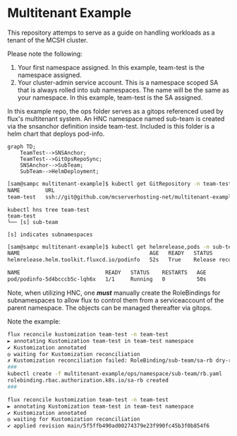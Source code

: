 # Multitenant Example

This repository attemps to serve as a guide on handling workloads as a tenant of the MCSH cluster.

Please note the following:

1. Your first namespace assigned. In this example, team-test is the namespace assigned.
2. Your cluster-admin service account. This is a namespace scoped SA that is always rolled into sub namespaces. The name will be the same as your namespace. In this example, team-test is the SA assigned.

In this example repo, the ops folder serves as a gitops referenced used by flux's multitenant system.
An HNC namespace named sub-team is created via the snsanchor definition inside team-test.
Included is this folder is a helm chart that deploys pod-info.

```mermaid
graph TD;
    TeamTest-->SNSAnchor;
    TeamTest-->GitOpsRepoSync;
    SNSAnchor-->SubTeam;
    SubTeam-->HelmDeployment;
```

```sh
[sam@sampc multitenant-example]$ kubectl get GitRepository -n team-test
NAME        URL                                                            AGE   READY   STATUS
team-test   ssh://git@github.com/mcserverhosting-net/multitenant-example   38m   True    stored artifact for revision 'main/c1c00408541671d195e59eee67a294d2b672a962'
```

```
kubectl hns tree team-test
team-test
└── [s] sub-team

[s] indicates subnamespaces
```

```sh
[sam@sampc multitenant-example]$ kubectl get helmrelease,pods -n sub-team
NAME                                         AGE   READY   STATUS
helmrelease.helm.toolkit.fluxcd.io/podinfo   52s   True    Release reconciliation succeeded

NAME                           READY   STATUS    RESTARTS   AGE
pod/podinfo-5d4bcccb5c-lqh6x   1/1     Running   0          50s
```

Note, when utilizing HNC, one ***must*** manually create the RoleBindings for subnamespaces to allow flux to control them from a serviceaccount of the parent namespace. The objects can be managed thereafter via gitops.

Note the example:

```sh
flux reconcile kustomization team-test -n team-test
► annotating Kustomization team-test in team-test namespace
✔ Kustomization annotated
◎ waiting for Kustomization reconciliation
✗ Kustomization reconciliation failed: RoleBinding/sub-team/sa-rb dry-run failed, reason: Forbidden, error: rolebindings.rbac.authorization.k8s.io "sa-rb" is forbidden: User "system:serviceaccount:team-test:team-test" cannot patch resource "rolebindings" in API group "rbac.authorization.k8s.io" in the namespace "sub-team"
###
kubectl create -f multitenant-example/ops/namespace/sub-team/rb.yaml
rolebinding.rbac.authorization.k8s.io/sa-rb created
###

flux reconcile kustomization team-test -n team-test
► annotating Kustomization team-test in team-test namespace
✔ Kustomization annotated
◎ waiting for Kustomization reconciliation
✔ applied revision main/5f5ffb490ad00274379e23f990fc45b3f0b854f6
```